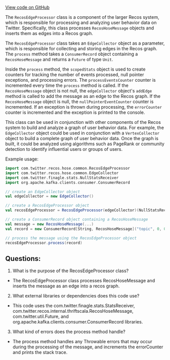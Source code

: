 [View code on GitHub](https://github.com/misbahsy/the-algorithm/src/scala/com/twitter/recos/hose/common/RecosEdgeProcessor.scala)

The `RecosEdgeProcessor` class is a component of the larger Recos system, which is responsible for processing and analyzing user behavior data on Twitter. Specifically, this class processes `RecosHoseMessage` objects and inserts them as edges into a Recos graph. 

The `RecosEdgeProcessor` class takes an `EdgeCollector` object as a parameter, which is responsible for collecting and storing edges in the Recos graph. The `process` method takes a `ConsumerRecord` object containing a `RecosHoseMessage` and returns a `Future` of type `Unit`. 

Inside the `process` method, the `scopedStats` object is used to create counters for tracking the number of events processed, null pointer exceptions, and processing errors. The `processEventsCounter` counter is incremented every time the `process` method is called. If the `RecosHoseMessage` object is not null, the `edgeCollector` object's `addEdge` method is called to add the message as an edge to the Recos graph. If the `RecosHoseMessage` object is null, the `nullPointerEventCounter` counter is incremented. If an exception is thrown during processing, the `errorCounter` counter is incremented and the exception is printed to the console. 

This class can be used in conjunction with other components of the Recos system to build and analyze a graph of user behavior data. For example, the `EdgeCollector` object could be used in conjunction with a `VertexCollector` object to build a complete graph of user behavior data. Once the graph is built, it could be analyzed using algorithms such as PageRank or community detection to identify influential users or groups of users. 

Example usage:

```scala
import com.twitter.recos.hose.common.RecosEdgeProcessor
import com.twitter.recos.hose.common.EdgeCollector
import com.twitter.finagle.stats.NullStatsReceiver
import org.apache.kafka.clients.consumer.ConsumerRecord

// create an EdgeCollector object
val edgeCollector = new EdgeCollector()

// create a RecosEdgeProcessor object
val recosEdgeProcessor = RecosEdgeProcessor(edgeCollector)(NullStatsReceiver)

// create a ConsumerRecord object containing a RecosHoseMessage
val message = new RecosHoseMessage(...)
val record = new ConsumerRecord[String, RecosHoseMessage]("topic", 0, 0, "key", message)

// process the message using the RecosEdgeProcessor object
recosEdgeProcessor.process(record)
```
## Questions: 
 1. What is the purpose of the RecosEdgeProcessor class?
- The RecosEdgeProcessor class processes RecosHoseMessage and inserts the message as an edge into a recos graph.

2. What external libraries or dependencies does this code use?
- This code uses the com.twitter.finagle.stats.StatsReceiver, com.twitter.recos.internal.thriftscala.RecosHoseMessage, com.twitter.util.Future, and org.apache.kafka.clients.consumer.ConsumerRecord libraries.

3. What kind of errors does the process method handle?
- The process method handles any Throwable errors that may occur during the processing of the message, and increments the errorCounter and prints the stack trace.